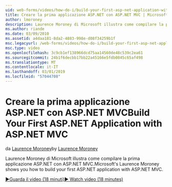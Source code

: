 ```yaml
---
uid: web-forms/videos/how-do-i/build-your-first-asp-net-application-with-asp-net-mvc
title: Creare la prima applicazione ASP.NET con ASP.NET MVC | Microsoft Docs
author: lmoroney
description: Laurence Moroney di Microsoft illustra come compilare la prima applicazione ASP.NET con ASP.NET MVC.
ms.author: riande
ms.date: 03/09/2010
ms.assetid: a4daa181-8da2-4883-998e-d08f34259b1f
msc.legacyurl: /web-forms/videos/how-do-i/build-your-first-asp-net-application-with-asp-net-mvc
msc.type: video
ms.openlocfilehash: 3c9cb1ef138966dcd75aa14560de48c539c2ea61
ms.sourcegitcommit: 24b1f6decbb17bb22a45166e5fdb0845c65af498
ms.translationtype: MT
ms.contentlocale: it-IT
ms.lasthandoff: 03/01/2019
ms.locfileid: "57044708"
---
```

<a name="build-your-first-aspnet-application-with-aspnet-mvc"></a><span data-ttu-id="b94c7-103">Creare la prima applicazione ASP.NET con ASP.NET MVC</span><span class="sxs-lookup"><span data-stu-id="b94c7-103">Build Your First ASP.NET Application with ASP.NET MVC</span></span>
====================
<span data-ttu-id="b94c7-104">da [Laurence Moroney](https://github.com/lmoroney)</span><span class="sxs-lookup"><span data-stu-id="b94c7-104">by [Laurence Moroney](https://github.com/lmoroney)</span></span>

<span data-ttu-id="b94c7-105">Laurence Moroney di Microsoft illustra come compilare la prima applicazione ASP.NET con ASP.NET MVC.</span><span class="sxs-lookup"><span data-stu-id="b94c7-105">Microsoft's Laurence Moroney shows you how to build your first ASP.NET application with ASP.NET MVC.</span></span>

[<span data-ttu-id="b94c7-106">&#9654;Guarda il video (18 minuti)</span><span class="sxs-lookup"><span data-stu-id="b94c7-106">&#9654; Watch video (18 minutes)</span></span>](https://channel9.msdn.com/Blogs/ASP-NET-Site-Videos/build-your-first-asp-net-application-with-asp-net-mvc)
